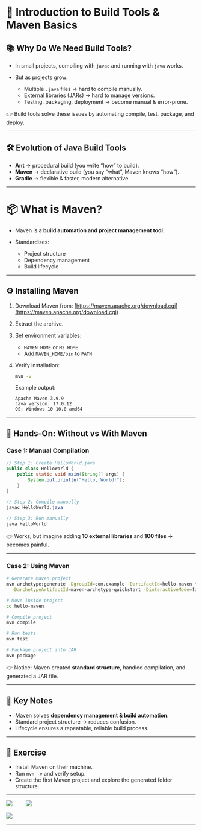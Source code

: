 # 🚀 Introduction to Build Tools & Maven Basics

## 📚 Why Do We Need Build Tools?

* In small projects, compiling with `javac` and running with `java` works.
* But as projects grow:

    * Multiple `.java` files → hard to compile manually.
    * External libraries (JARs) → hard to manage versions.
    * Testing, packaging, deployment → become manual & error-prone.

👉 Build tools solve these issues by automating compile, test, package, and deploy.

---

## 🛠 Evolution of Java Build Tools

* **Ant** → procedural build (you write “how” to build).
* **Maven** → declarative build (you say “what”, Maven knows “how”).
* **Gradle** → flexible & faster, modern alternative.

---

# 📦 What is Maven?

* Maven is a **build automation and project management tool**.
* Standardizes:

    * Project structure
    * Dependency management
    * Build lifecycle

---

## ⚙️ Installing Maven

1. Download Maven from: [https://maven.apache.org/download.cgi](https://maven.apache.org/download.cgi)
2. Extract the archive.
3. Set environment variables:

    * `MAVEN_HOME` or `M2_HOME`
    * Add `MAVEN_HOME/bin` to `PATH`
4. Verify installation:

   ```bash
   mvn -v
   ```

    Example output:

   ```
   Apache Maven 3.9.9
   Java version: 17.0.12
   OS: Windows 10 10.0 amd64
   ```

---

## 🧪 Hands-On: Without vs With Maven

### Case 1: Manual Compilation

```java
// Step 1: Create HelloWorld.java
public class HelloWorld {
    public static void main(String[] args) {
        System.out.println("Hello, World!");
    }
}

// Step 2: Compile manually
javac HelloWorld.java

// Step 3: Run manually
java HelloWorld
```

👉 Works, but imagine adding **10 external libraries** and **100 files** → becomes painful.

---

### Case 2: Using Maven

```bash
# Generate Maven project
mvn archetype:generate -DgroupId=com.example -DartifactId=hello-maven \
  -DarchetypeArtifactId=maven-archetype-quickstart -DinteractiveMode=false

# Move inside project
cd hello-maven

# Compile project
mvn compile

# Run tests
mvn test

# Package project into JAR
mvn package
```

👉 Notice: Maven created **standard structure**, handled compilation, and generated a JAR file.

---

## 📌 Key Notes

* Maven solves **dependency management & build automation**.
* Standard project structure → reduces confusion.
* Lifecycle ensures a repeatable, reliable build process.

---

## 📝 **Exercise**

* Install Maven on their machine.
* Run `mvn -v` and verify setup.
* Create the first Maven project and explore the generated folder structure.

---

<div>

[![](https://img.shields.io/badge/Prev-⬅️-caddd6?style=for-the-badge&labelColor=caddd6)](../README.md) &emsp;&emsp; [![](https://img.shields.io/badge/Next-➡️-caddd6?style=for-the-badge&labelColor=caddd6)](02-MVN_STRUCTURE.md)

</div>

[![](https://img.shields.io/badge/Back_To_Intro-🔙-d6cadd?style=for-the-badge&labelColor=d6cadd)](../README.md)

---
